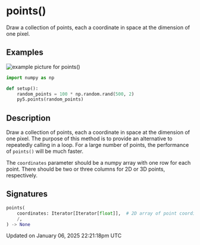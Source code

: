 # points()

Draw a collection of points, each a coordinate in space at the dimension of one pixel.

## Examples

<div class="example-table">

<div class="example-row"><div class="example-cell-image">

![example picture for points()](/images/reference/Sketch_points_0.png)

</div><div class="example-cell-code">

```python
import numpy as np

def setup():
    random_points = 100 * np.random.rand(500, 2)
    py5.points(random_points)
```

</div></div>

</div>

## Description

Draw a collection of points, each a coordinate in space at the dimension of one pixel. The purpose of this method is to provide an alternative to repeatedly calling [](sketch_point) in a loop. For a large number of points, the performance of `points()` will be much faster.

The `coordinates` parameter should be a numpy array with one row for each point. There should be two or three columns for 2D or 3D points, respectively.

## Signatures

```python
points(
    coordinates: Iterator[Iterator[float]],  # 2D array of point coordinates with 2 or 3 columns for 2D or 3D points, respectively
    /,
) -> None
```

Updated on January 06, 2025 22:21:18pm UTC

